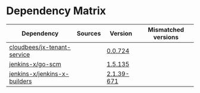 # Dependency Matrix

Dependency | Sources | Version | Mismatched versions
---------- | ------- | ------- | -------------------
[cloudbees/jx-tenant-service](https://github.com/cloudbees/jx-tenant-service) |  | [0.0.724](https://github.com/cloudbees/jx-tenant-service/releases/tag/v0.0.724) | 
[jenkins-x/go-scm](https://github.com/jenkins-x/go-scm) |  | [1.5.135]() | 
[jenkins-x/jenkins-x-builders](https://github.com/jenkins-x/jenkins-x-builders) |  | [2.1.39-671]() | 
